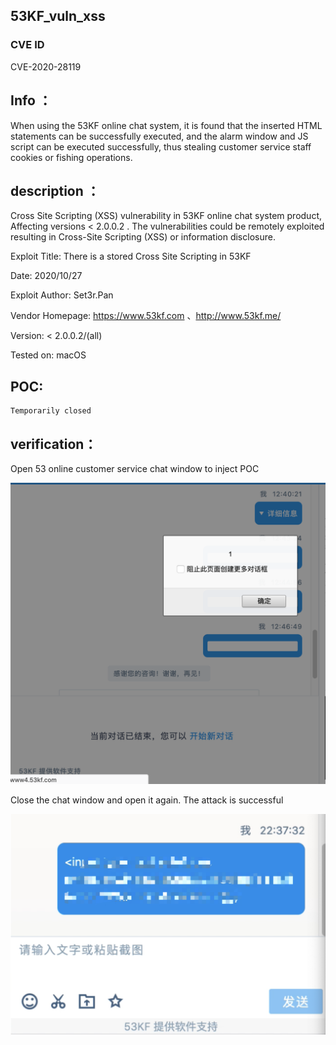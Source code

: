 
## 53KF_vuln_xss
### CVE ID 
CVE-2020-28119
## Info ：
When using the 53KF online chat system, it is found that the inserted HTML statements can be successfully executed, and the alarm window and JS script can be executed successfully, thus stealing customer service staff cookies or fishing operations.

## description ：

Cross Site Scripting (XSS) vulnerability in 53KF online chat system product, Affecting versions < 2.0.0.2 . The vulnerabilities could be remotely exploited resulting in Cross-Site Scripting (XSS) or information disclosure.

Exploit Title: There is a stored Cross Site Scripting in 53KF

Date: 2020/10/27

Exploit Author: Set3r.Pan

Vendor Homepage: https://www.53kf.com 、http://www.53kf.me/

Version: < 2.0.0.2/(all)

Tested on: macOS

## POC:
```
Temporarily closed
```

## verification：
Open 53 online customer service chat window to inject POC

![Image](./imgs/CVE-2020-28119_1.png)

Close the chat window and open it again. The attack is successful

![Image](./imgs/CVE-2020-28119_2.png)